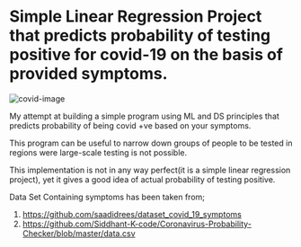 # Simple Linear Regression Project that predicts probability of testing positive for covid-19 on the basis of provided symptoms.

![covid-image](https://ipo.org/wp-content/uploads/2020/04/covid-19-1330px.jpg)

My attempt at building a simple program using ML and DS principles that predicts probability of being covid +ve based on your symptoms.

This program can be useful to narrow down groups of people to be tested in regions were large-scale testing is not possible.

This implementation is not in any way perfect(it is a simple linear regression project), yet it gives a good idea of actual probability of testing positive.

Data Set Containing symptoms has been taken from; 
1. https://github.com/saadidrees/dataset_covid_19_symptoms
2. https://github.com/Siddhant-K-code/Coronavirus-Probability-Checker/blob/master/data.csv

